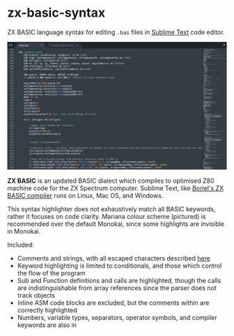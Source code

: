 # zx-basic-syntax

ZX BASIC language syntax for editing `.bas` files in [Sublime Text](https://www.sublimetext.com) code editor.

![screenshot of ZX BASIC highlighting](images/example.jpg?raw=true)

**ZX BASIC** is an updated BASIC dialect which compiles to optimised Z80 machine code for the ZX Spectrum computer. Sublime Text, like [Boriel's ZX BASIC compiler](https://zxbasic.readthedocs.io/en/docs/about/) runs on Linux, Mac OS, and Windows.

This syntax highlighter does not exhaustively match all BASIC keywords, rather it focuses on code clarity. Mariana colour scheme (pictured) is recommended over the default Monokai, since some highlights are invisible in Monokai.

Included:
- Comments and strings, with all escaped characters described [here](https://zxbasic.readthedocs.io/en/docs/syntax/#graphic-characters)
- Keyword highlighting is limited to conditionals, and those which control the flow of the program
- Sub and Function definitions and calls are highlighted, though the calls are indistinguishable from array references since the parser does not track objects
- Inline ASM code blocks are excluded, but the comments within are correctly highlighted
- Numbers, variable types, separators, operator symbols, and compiler keywords are also in
